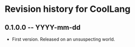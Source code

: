 # Revision history for CoolLang

## 0.1.0.0 -- YYYY-mm-dd

* First version. Released on an unsuspecting world.
